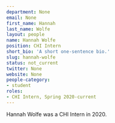 ```yaml
---
department: None
email: None
first_name: Hannah
last_name: Wolfe
layout: people
name: Hannah Wolfe
position: CHI Intern
short_bio: 'A short one-sentence bio.'
slug: hannah-wolfe
status: not_current
twitter: None
website: None
people-category:
- student
roles:
- CHI Intern, Spring 2020-current
---
```

Hannah Wolfe was a CHI Intern in 2020.